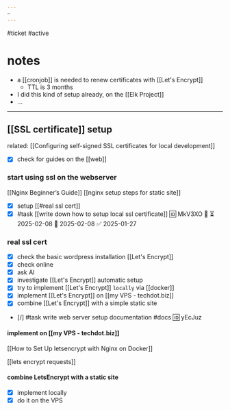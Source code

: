 ```yaml
---
~
---
```

#ticket #active 

# notes
- a [[cronjob]] is needed to renew certificates with [[Let's Encrypt]]
	- TTL is 3 months
- I did this kind of setup already, on the [[Elk Project]]
- …

---
## [[SSL certificate]] setup
related: [[Configuring self-signed SSL certificates for local development]]
- [x] check for guides on the [[web]]
### start using ssl on the webserver
[[Nginx Beginner’s Guide]]
[[nginx setup steps for static site]]

- [x] setup [[#real ssl cert]]
- [x] #task [[write down how to setup local ssl certificate]] 🆔 MkV3XO 🔼 ⏳ 2025-02-08 📅 2025-02-08 ✅ 2025-01-27

### real ssl cert
- [x] check the basic wordpress installation [[Let's Encrypt]]
- [x] check online
- [x] ask AI
- [x] investigate [[Let's Encrypt]] automatic setup
- [x] try to implement [[Let's Encrypt]] `locally` via [[docker]]
- [x] implement [[Let's Encrypt]] on [[my VPS - techdot.biz]]
- [x] combine [[Let's Encrypt]] with a simple static site

- [/] #task write web server setup documentation #docs 🆔 yEcJuz

#### implement on [[my VPS - techdot.biz]]
 [[How to Set Up letsencrypt with Nginx on Docker]]

[[lets encrypt requests]]

#### combine LetsEncrypt with a static site
- [x] implement locally
- [x] do it on the VPS
